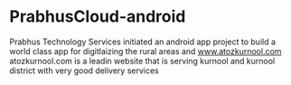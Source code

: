 # PrabhusCloud-android
Prabhus Technology Services initiated an android app project to build a world class app for digitlaizing the rural areas and www.atozkurnool.com 
atozkurnool.com is a leadin website that is serving kurnool and kurnool district with very good delivery services 
